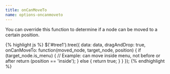 ```yaml
---
title: onCanMoveTo
name: options-oncanmoveto
---
```


You can override this function to determine if a node can be moved to a certain position.

{% highlight js %}
$('#tree1').tree({
    data: data,
    dragAndDrop: true,
    onCanMoveTo: function(moved_node, target_node, position) {
        if (target_node.is_menu) {
            // Example: can move inside menu, not before or after
            return (position == 'inside');
        }
        else {
            return true;
        }
    }
});
{% endhighlight %}
